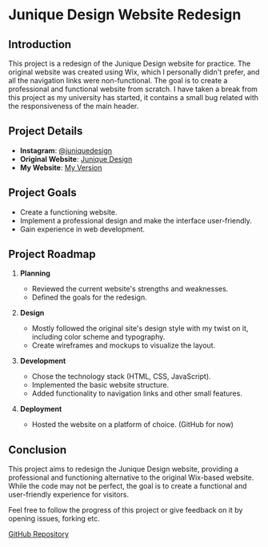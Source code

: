 # Junique Design Website Redesign

## Introduction
This project is a redesign of the Junique Design website for practice. The original website was created using Wix, which I personally didn't prefer, and all the navigation links were non-functional. The goal is to create a professional and functional website from scratch. I have taken a break from this project as my university has started, it contains a small bug related with the responsiveness of the main header. 

## Project Details
- **Instagram**: [@juniquedesign](https://www.instagram.com/juniquedesign/)
- **Original Website**: [Junique Design](https://www.junique.com.tr)
- **My Website**: [My Version](https://vlk34.github.io/Junique-Design/)

## Project Goals
- Create a functioning website.
- Implement a professional design and make the interface user-friendly.
- Gain experience in web development.

## Project Roadmap
1. **Planning**
   - Reviewed the current website's strengths and weaknesses.
   - Defined the goals for the redesign.

2. **Design**
   - Mostly followed the original site's design style with my twist on it, including color scheme and typography.
   - Create wireframes and mockups to visualize the layout.
   
3. **Development**
   - Chose the technology stack (HTML, CSS, JavaScript).
   - Implemented the basic website structure.
   - Added functionality to navigation links and other small features.
   
4. **Deployment**
   - Hosted the website on a platform of choice. (GitHub for now)

## Conclusion
This project aims to redesign the Junique Design website, providing a professional and functioning alternative to the original Wix-based website. While the code may not be perfect, the goal is to create a functional and user-friendly experience for visitors.

Feel free to follow the progress of this project or give feedback on it by opening issues, forking etc.

[GitHub Repository](https://github.com/vlk34/Junique)
